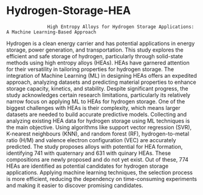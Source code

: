 # Hydrogen-Storage-HEA
                   High Entropy Alloys for Hydrogen Storage Applications: A Machine Learning-Based Approach
 Hydrogen is a clean energy carrier and has potential applications in energy storage, power generation, and transportation. This study explores the efficient and safe storage of hydrogen, particularly through solid-state methods using high entropy alloys (HEAs). HEAs have garnered attention for their versatility in tailoring properties for hydrogen storage. The integration of Machine Learning (ML) in designing HEAs offers an expedited approach, analyzing datasets and predicting material properties to enhance storage capacity, kinetics, and stability. Despite significant progress, the study acknowledges certain research limitations, particularly its relatively narrow focus on applying ML to HEAs for hydrogen storage.  One of the biggest challenges with HEAs is their complexity, which means larger datasets are needed to build accurate predictive models. Collecting and analyzing existing HEA data for hydrogen storage using ML techniques is the main objective. Using algorithms like support vector regression (SVR), K-nearest neighbours (KNN), and random forest (RF), hydrogen-to-metal ratio (H/M) and valence electron configuration (VEC) are accurately predicted. The study proposes alloys with potential for HEA formation, identifying 741 with quaternary and 631 with quinary HEAs. These compositions are newly proposed and do not yet exist. Out of these, 774 HEAs are identified as potential candidates for hydrogen storage applications. Applying machine learning techniques, the selection process is more efficient, reducing the dependency on time-consuming experiments and making it easier to discover promising candidates.
